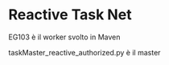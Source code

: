 # Reactive Task Net

EG103 è il worker svolto in Maven

taskMaster_reactive_authorized.py è il master